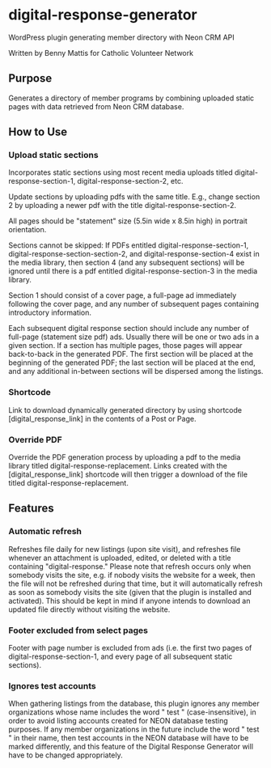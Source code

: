 # digital-response-generator
WordPress plugin generating member directory with Neon CRM API

Written by Benny Mattis for Catholic Volunteer Network

## Purpose

Generates a directory of member programs by combining uploaded static pages with data retrieved from Neon CRM database.

## How to Use

### Upload static sections

Incorporates static sections using most recent media uploads titled digital-response-section-1, digital-response-section-2, etc. 

Update sections by uploading pdfs with the same title. E.g., change section 2 by uploading a newer pdf with the title digital-response-section-2.

All pages should be "statement" size (5.5in wide x 8.5in high) in portrait orientation.

Sections cannot be skipped: If PDFs entitled digital-response-section-1, digital-response-section-section-2, and digital-response-section-4 exist in the media library, then section 4 (and any subsequent sections) will be ignored until there is a pdf entitled digital-response-section-3 in the media library.

Section 1 should consist of a cover page, a full-page ad immediately following the cover page, and any number of subsequent pages containing introductory information.

Each subsequent digital response section should include any number of full-page (statement size pdf) ads. Usually there will be one or two ads in a given section. If a section has multiple pages, those pages will appear back-to-back in the generated PDF. The first section will be placed at the beginning of the generated PDF; the last section will be placed at the end, and any additional in-between sections will be dispersed among the listings.

### Shortcode

Link to download dynamically generated directory by using shortcode \[digital_response_link\] in the contents of a Post or Page. 

### Override PDF

Override the PDF generation process by uploading a pdf to the media library titled digital-response-replacement. Links created with the \[digital_response_link\] shortcode will then trigger a download of the file titled digital-response-replacement.

## Features

### Automatic refresh

Refreshes file daily for new listings (upon site visit), and refreshes file whenever an attachment is uploaded, edited, or deleted with a title containing "digital-response." Please note that refresh occurs only when somebody visits the site, e.g. if nobody visits the website for a week, then the file will not be refreshed during that time, but it will automatically refresh as soon as somebody visits the site (given that the plugin is installed and activated). This should be kept in mind if anyone intends to download an updated file directly without visiting the website.

### Footer excluded from select pages

Footer with page number is excluded from ads (i.e. the first two pages of digital-response-section-1, and every page of all subsequent static sections).

### Ignores test accounts

When gathering listings from the database, this plugin ignores any member organizations whose name includes the word " test " (case-insensitive), in order to avoid listing accounts created for NEON database testing purposes. If any member organizations in the future include the word " test " in their name, then test accounts in the NEON database will have to be marked differently, and this feature of the Digital Response Generator will have to be changed appropriately.

